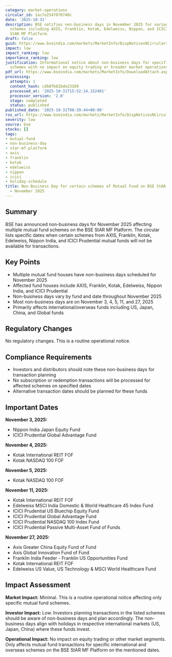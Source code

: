 ```yaml
---
category: market-operations
circular_id: 1acfe2547070740c
date: '2025-10-31'
description: BSE notifies non-business days in November 2025 for various mutual fund
  schemes including AXIS, Franklin, Kotak, Edelweiss, Nippon, and ICICI funds on the
  StAR MF Platform.
draft: false
guid: https://www.bseindia.com/markets/MarketInfo/DispNoticesNCirculars.aspx?Noticeid={0A4F04D4-D92B-4D93-B834-C6D91C99A629}&noticeno=20251031-3&dt=10/31/2025&icount=3&totcount=62&flag=0
impact: low
impact_ranking: low
importance_ranking: low
justification: Informational notice about non-business days for specific mutual fund
  schemes with no impact on equity trading or broader market operations
pdf_url: https://www.bseindia.com/markets/MarketInfo/DownloadAttach.aspx?id=20251031-3&attachedId=f9c102cb-b1dd-4b32-ad7a-f3f87b0212b5
processing:
  attempts: 1
  content_hash: cdb8fb82bde23169
  processed_at: '2025-10-31T15:52:14.152401'
  processor_version: '2.0'
  stage: completed
  status: published
published_date: '2025-10-31T08:39:44+00:00'
rss_url: https://www.bseindia.com/markets/MarketInfo/DispNoticesNCirculars.aspx?Noticeid={0A4F04D4-D92B-4D93-B834-C6D91C99A629}&noticeno=20251031-3&dt=10/31/2025&icount=3&totcount=62&flag=0
severity: low
source: bse
stocks: []
tags:
- mutual-fund
- non-business-day
- star-mf-platform
- axis
- franklin
- kotak
- edelweiss
- nippon
- icici
- holiday-schedule
title: Non-Business Day for certain schemes of Mutual Fund on BSE StAR MF Platform
  - November 2025
---
```


## Summary

BSE has announced non-business days for November 2025 affecting multiple mutual fund schemes on the BSE StAR MF Platform. The circular lists specific dates when certain schemes from AXIS, Franklin, Kotak, Edelweiss, Nippon India, and ICICI Prudential mutual funds will not be available for transactions.

## Key Points

- Multiple mutual fund houses have non-business days scheduled for November 2025
- Affected fund houses include AXIS, Franklin, Kotak, Edelweiss, Nippon India, and ICICI Prudential
- Non-business days vary by fund and date throughout November 2025
- Most non-business days are on November 3, 4, 5, 11, and 27, 2025
- Primarily affects international/overseas funds including US, Japan, China, and Global funds

## Regulatory Changes

No regulatory changes. This is a routine operational notice.

## Compliance Requirements

- Investors and distributors should note these non-business days for transaction planning
- No subscription or redemption transactions will be processed for affected schemes on specified dates
- Alternative transaction dates should be planned for these funds

## Important Dates

**November 3, 2025:**
- Nippon India Japan Equity Fund
- ICICI Prudential Global Advantage Fund

**November 4, 2025:**
- Kotak International REIT FOF
- Kotak NASDAQ 100 FOF

**November 5, 2025:**
- Kotak NASDAQ 100 FOF

**November 11, 2025:**
- Kotak International REIT FOF
- Edelweiss MSCI India Domestic & World Healthcare 45 Index Fund
- ICICI Prudential US Bluechip Equity Fund
- ICICI Prudential Global Advantage Fund
- ICICI Prudential NASDAQ 100 Index Fund
- ICICI Prudential Passive Multi-Asset Fund of Funds

**November 27, 2025:**
- Axis Greater China Equity Fund of Fund
- Axis Global Innovation Fund of Fund
- Franklin India Feeder - Franklin US Opportunities Fund
- Kotak International REIT FOF
- Edelweiss US Value, US Technology & MSCI World Healthcare Fund

## Impact Assessment

**Market Impact:** Minimal. This is a routine operational notice affecting only specific mutual fund schemes.

**Investor Impact:** Low. Investors planning transactions in the listed schemes should be aware of non-business days and plan accordingly. The non-business days align with holidays in respective international markets (US, Japan, China) where these funds invest.

**Operational Impact:** No impact on equity trading or other market segments. Only affects mutual fund transactions for specific international and overseas schemes on the BSE StAR MF Platform on the mentioned dates.